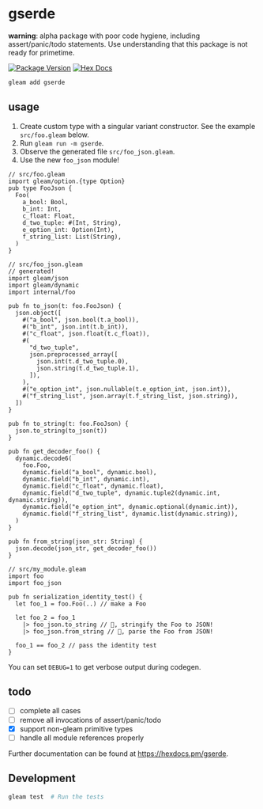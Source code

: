 # gserde

**warning**: alpha package with poor code hygiene, including assert/panic/todo
statements. Use understanding that this package is not ready for primetime.

[![Package Version](https://img.shields.io/hexpm/v/gserde)](https://hex.pm/packages/gserde)
[![Hex Docs](https://img.shields.io/badge/hex-docs-ffaff3)](https://hexdocs.pm/gserde/)

```sh
gleam add gserde
```

## usage

1. Create custom type with a singular variant constructor. See the example
   `src/foo.gleam` below.
2. Run `gleam run -m gserde`.
3. Observe the generated file `src/foo_json.gleam`.
4. Use the new `foo_json` module!

```gleam
// src/foo.gleam
import gleam/option.{type Option}
pub type FooJson {
  Foo(
    a_bool: Bool,
    b_int: Int,
    c_float: Float,
    d_two_tuple: #(Int, String),
    e_option_int: Option(Int),
    f_string_list: List(String),
  )
}

// src/foo_json.gleam
// generated!
import gleam/json
import gleam/dynamic
import internal/foo

pub fn to_json(t: foo.FooJson) {
  json.object([
    #("a_bool", json.bool(t.a_bool)),
    #("b_int", json.int(t.b_int)),
    #("c_float", json.float(t.c_float)),
    #(
      "d_two_tuple",
      json.preprocessed_array([
        json.int(t.d_two_tuple.0),
        json.string(t.d_two_tuple.1),
      ]),
    ),
    #("e_option_int", json.nullable(t.e_option_int, json.int)),
    #("f_string_list", json.array(t.f_string_list, json.string)),
  ])
}

pub fn to_string(t: foo.FooJson) {
  json.to_string(to_json(t))
}

pub fn get_decoder_foo() {
  dynamic.decode6(
    foo.Foo,
    dynamic.field("a_bool", dynamic.bool),
    dynamic.field("b_int", dynamic.int),
    dynamic.field("c_float", dynamic.float),
    dynamic.field("d_two_tuple", dynamic.tuple2(dynamic.int, dynamic.string)),
    dynamic.field("e_option_int", dynamic.optional(dynamic.int)),
    dynamic.field("f_string_list", dynamic.list(dynamic.string)),
  )
}

pub fn from_string(json_str: String) {
  json.decode(json_str, get_decoder_foo())
}

// src/my_module.gleam
import foo
import foo_json

pub fn serialization_identity_test() {
  let foo_1 = foo.Foo(..) // make a Foo

  let foo_2 = foo_1
    |> foo_json.to_string // 👀, stringify the Foo to JSON!
    |> foo_json.from_string // 👀, parse the Foo from JSON!

  foo_1 == foo_2 // pass the identity test
}
```

You can set `DEBUG=1` to get verbose output during codegen.

## todo

- [ ] complete all cases
- [ ] remove all invocations of assert/panic/todo
- [x] support non-gleam primitive types
- [ ] handle all module references properly

Further documentation can be found at <https://hexdocs.pm/gserde>.

## Development

```sh
gleam test  # Run the tests
```
